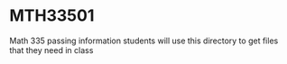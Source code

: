 # MTH33501
Math 335 passing information
students will use this directory to get files that they
need in class
